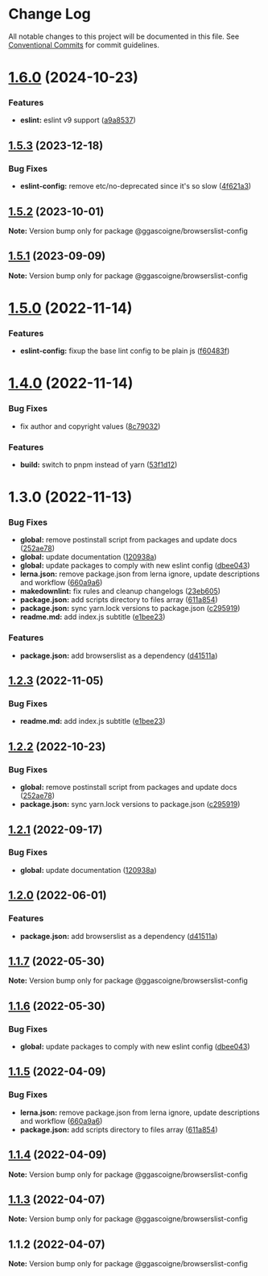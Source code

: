 # Change Log

All notable changes to this project will be documented in this file.
See [Conventional Commits](https://conventionalcommits.org) for commit guidelines.

# [1.6.0](https://github.com/ggascoigne/shareable-configs/compare/@ggascoigne/browserslist-config@1.5.3...@ggascoigne/browserslist-config@1.6.0) (2024-10-23)

### Features

- **eslint:** eslint v9 support ([a9a8537](https://github.com/ggascoigne/shareable-configs/commit/a9a85370bfe64f81fda8cbf04d500d12435e7b0b))

## [1.5.3](https://github.com/ggascoigne/shareable-configs/compare/@ggascoigne/browserslist-config@1.5.2...@ggascoigne/browserslist-config@1.5.3) (2023-12-18)

### Bug Fixes

- **eslint-config:** remove etc/no-deprecated since it's so slow ([4f621a3](https://github.com/ggascoigne/shareable-configs/commit/4f621a3ffd5e7332ec3a8c044c6af78fbc5a975d))

## [1.5.2](https://github.com/ggascoigne/shareable-configs/compare/@ggascoigne/browserslist-config@1.5.1...@ggascoigne/browserslist-config@1.5.2) (2023-10-01)

**Note:** Version bump only for package @ggascoigne/browserslist-config

## [1.5.1](https://github.com/ggascoigne/shareable-configs/compare/@ggascoigne/browserslist-config@1.5.0...@ggascoigne/browserslist-config@1.5.1) (2023-09-09)

**Note:** Version bump only for package @ggascoigne/browserslist-config

# [1.5.0](https://github.com/ggascoigne/shareable-configs/compare/@ggascoigne/browserslist-config@1.4.0...@ggascoigne/browserslist-config@1.5.0) (2022-11-14)

### Features

- **eslint-config:** fixup the base lint config to be plain js ([f60483f](https://github.com/ggascoigne/shareable-configs/commit/f60483f30f8012829c9ae13feb1d80d2a159c963))

# [1.4.0](https://github.com/ggascoigne/shareable-configs/compare/@ggascoigne/browserslist-config@1.3.0...@ggascoigne/browserslist-config@1.4.0) (2022-11-14)

### Bug Fixes

- fix author and copyright values ([8c79032](https://github.com/ggascoigne/shareable-configs/commit/8c79032a96db2bfe8b6db057751e78b0dfa52c7e))

### Features

- **build:** switch to pnpm instead of yarn ([53f1d12](https://github.com/ggascoigne/shareable-configs/commit/53f1d12bd3ab399e096d47a7909bf6e55f9dcabd))

# 1.3.0 (2022-11-13)

### Bug Fixes

- **global:** remove postinstall script from packages and update docs ([252ae78](https://github.com/ggascoigne/shareable-configs/commit/252ae787ec89902f130ee28d2af63255fdfabb4d))
- **global:** update documentation ([120938a](https://github.com/ggascoigne/shareable-configs/commit/120938a301c88730d31dc8c8f919c960d193edb2))
- **global:** update packages to comply with new eslint config ([dbee043](https://github.com/ggascoigne/shareable-configs/commit/dbee043b0a6b0a1d99e44e6cb8af9fa52133aab9))
- **lerna.json:** remove package.json from lerna ignore, update descriptions and workflow ([660a9a6](https://github.com/ggascoigne/shareable-configs/commit/660a9a60858863dca1d4b87cb0a3c49ffd2186b6))
- **makedownlint:** fix rules and cleanup changelogs ([23eb605](https://github.com/ggascoigne/shareable-configs/commit/23eb605a42fd51ca0b5d24de781929a1662e634f))
- **package.json:** add scripts directory to files array ([611a854](https://github.com/ggascoigne/shareable-configs/commit/611a8546f5c398404e5f226d61b5b42939944cc9))
- **package.json:** sync yarn.lock versions to package.json ([c295919](https://github.com/ggascoigne/shareable-configs/commit/c295919e8cd1fbbd7965fe67d0188e0d657b6427))
- **readme.md:** add index.js subtitle ([e1bee23](https://github.com/ggascoigne/shareable-configs/commit/e1bee230afa01f702b5ec57bde2a0a583653a946))

### Features

- **package.json:** add browserslist as a dependency ([d41511a](https://github.com/ggascoigne/shareable-configs/commit/d41511a1dc83762b212a836087052e81328d5739))

## [1.2.3](https://github.com/ggascoigne/shareable-configs/compare/@ggascoigne/browserslist-config@1.2.2...@ggascoigne/browserslist-config@1.2.3) (2022-11-05)

### Bug Fixes

- **readme.md:** add index.js subtitle ([e1bee23](https://github.com/ggascoigne/shareable-configs/commit/e1bee230afa01f702b5ec57bde2a0a583653a946))

## [1.2.2](https://github.com/ggascoigne/shareable-configs/compare/@ggascoigne/browserslist-config@1.2.1...@ggascoigne/browserslist-config@1.2.2) (2022-10-23)

### Bug Fixes

- **global:** remove postinstall script from packages and update docs ([252ae78](https://github.com/ggascoigne/shareable-configs/commit/252ae787ec89902f130ee28d2af63255fdfabb4d))
- **package.json:** sync yarn.lock versions to package.json ([c295919](https://github.com/ggascoigne/shareable-configs/commit/c295919e8cd1fbbd7965fe67d0188e0d657b6427))

## [1.2.1](https://github.com/ggascoigne/shareable-configs/compare/@ggascoigne/browserslist-config@1.2.0...@ggascoigne/browserslist-config@1.2.1) (2022-09-17)

### Bug Fixes

- **global:** update documentation ([120938a](https://github.com/ggascoigne/shareable-configs/commit/120938a301c88730d31dc8c8f919c960d193edb2))

## [1.2.0](https://github.com/ggascoigne/shareable-configs/compare/@ggascoigne/browserslist-config@1.1.7...@ggascoigne/browserslist-config@1.2.0) (2022-06-01)

### Features

- **package.json:** add browserslist as a dependency ([d41511a](https://github.com/ggascoigne/shareable-configs/commit/d41511a1dc83762b212a836087052e81328d5739))

## [1.1.7](https://github.com/ggascoigne/shareable-configs/compare/@ggascoigne/browserslist-config@1.1.6...@ggascoigne/browserslist-config@1.1.7) (2022-05-30)

**Note:** Version bump only for package @ggascoigne/browserslist-config

## [1.1.6](https://github.com/ggascoigne/shareable-configs/compare/@ggascoigne/browserslist-config@1.1.5...@ggascoigne/browserslist-config@1.1.6) (2022-05-30)

### Bug Fixes

- **global:** update packages to comply with new eslint config ([dbee043](https://github.com/ggascoigne/shareable-configs/commit/dbee043b0a6b0a1d99e44e6cb8af9fa52133aab9))

## [1.1.5](https://github.com/ggascoigne/shareable-configs/compare/@ggascoigne/browserslist-config@1.1.4...@ggascoigne/browserslist-config@1.1.5) (2022-04-09)

### Bug Fixes

- **lerna.json:** remove package.json from lerna ignore, update descriptions and workflow ([660a9a6](https://github.com/ggascoigne/shareable-configs/commit/660a9a60858863dca1d4b87cb0a3c49ffd2186b6))
- **package.json:** add scripts directory to files array ([611a854](https://github.com/ggascoigne/shareable-configs/commit/611a8546f5c398404e5f226d61b5b42939944cc9))

## [1.1.4](https://github.com/ggascoigne/shareable-configs/compare/@ggascoigne/browserslist-config@1.1.3...@ggascoigne/browserslist-config@1.1.4) (2022-04-09)

**Note:** Version bump only for package @ggascoigne/browserslist-config

## [1.1.3](https://github.com/ggascoigne/shareable-configs/compare/@ggascoigne/browserslist-config@1.1.2...@ggascoigne/browserslist-config@1.1.3) (2022-04-07)

**Note:** Version bump only for package @ggascoigne/browserslist-config

## 1.1.2 (2022-04-07)

**Note:** Version bump only for package @ggascoigne/browserslist-config
